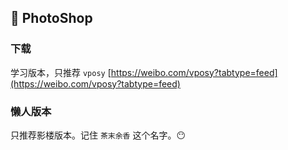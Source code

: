 ## 📌 PhotoShop

### 下载

学习版本，只推荐 `vposy` [https://weibo.com/vposy?tabtype=feed](https://weibo.com/vposy?tabtype=feed)

### 懒人版本

只推荐影楼版本。记住 `茶末余香` 这个名字。😶
